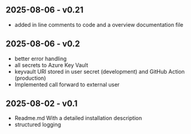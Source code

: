 ## 2025-08-06 - v0.21
- added in line comments to code and a overview documentation file

## 2025-08-06 - v0.2
- better error handling
- all secrets to Azure Key Vault
- keyvault URI stored in user secret (development) and GitHub Action (production)
- Implemented call forward to external user

## 2025-08-02 - v0.1
- Readme.md With a detailed installation description
- structured logging
